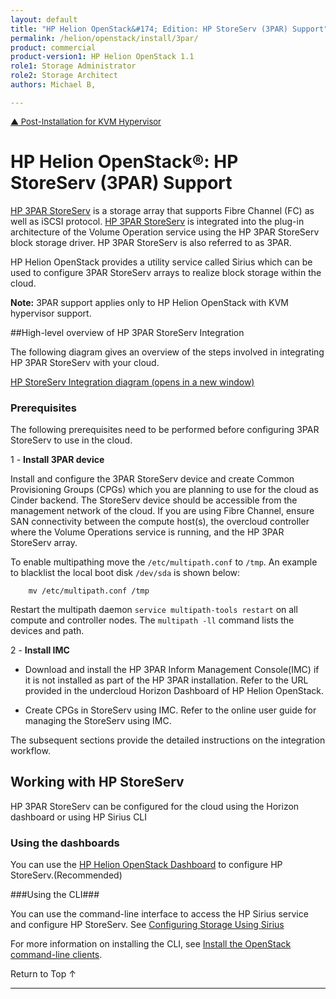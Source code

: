 ```yaml
---
layout: default
title: "HP Helion OpenStack&#174; Edition: HP StoreServ (3PAR) Support"
permalink: /helion/openstack/install/3par/
product: commercial
product-version1: HP Helion OpenStack 1.1
role1: Storage Administrator
role2: Storage Architect
authors: Michael B, 

---
```

<!--UNDER REVISION-->


<script>

function PageRefresh {
onLoad="window.refresh"
}

PageRefresh();

</script>


<p style="font-size: small;"><a href="/helion/openstack/install/post-kvm/">&#9650; Post-Installation for KVM Hypervisor</a> </p>

# HP Helion OpenStack&#174;: HP StoreServ (3PAR) Support


[HP 3PAR StoreServ](http://www8.hp.com/us/en/products/data-storage/3parstoreserv.html) is a storage array that supports Fibre Channel (FC) as well as iSCSI protocol. [HP 3PAR StoreServ](http://www8.hp.com/us/en/products/data-storage/3parstoreserv.html) is integrated into the plug-in architecture of the Volume Operation service using the HP 3PAR StoreServ block storage driver. HP 3PAR StoreServ is also referred to as 3PAR.

HP Helion OpenStack provides a utility service called Sirius which can be used to configure 3PAR StoreServ arrays to realize block storage within the cloud. 

**Note:** 3PAR support applies only to HP Helion OpenStack with KVM hypervisor support.

<!---The Cinder integration drivers run as Python libraries in the Cinder service to facilitate communication between Cinder and StoreServ arrays.-->

<!---Devices can be connected to Cinder using Fibre Channel (FC) or using the iSCSI protocol.-->

##High-level overview of HP 3PAR StoreServ Integration

The following diagram gives an overview of the steps involved in integrating HP 3PAR StoreServ with your cloud. 

<a href="javascript:window.open('/content/documentation/media/storeserv-integration.png','_blank','toolbar=no,menubar=no,resizable=yes,scrollbars=yes')">HP StoreServ Integration diagram (opens in a new window)</a>

### Prerequisites

The following prerequisites need to be performed before configuring 3PAR StoreServ to use in the cloud.


1 - **Install 3PAR device**

   Install and configure the 3PAR StoreServ device and create Common Provisioning Groups (CPGs) which you are planning to use for the cloud as Cinder backend. The StoreServ device should be accessible from the management network of the cloud. If you are using Fibre Channel, ensure SAN connectivity between the compute host(s), the overcloud controller where the Volume Operations service is running, and the HP 3PAR StoreServ array.

To enable multipathing move the `/etc/multipath.conf` to  `/tmp`. An example to blacklist the local boot disk `/dev/sda` is shown below:

		mv /etc/multipath.conf /tmp
		
Restart the multipath daemon `service multipath-tools restart` on all compute and controller nodes. The `multipath -ll` command  lists the devices and path.

2 - **Install IMC**

  * Download and install the HP 3PAR Inform Management Console(IMC) if it is not installed as part of the HP 3PAR installation. Refer to the URL provided in the undercloud Horizon Dashboard of HP Helion OpenStack. <!---Download the HP 3PAR Inform Management Console(IMC) from the URL provided in the undercloud Horizon Dashboard.-->

  * Create CPGs in StoreServ using IMC. Refer to the online user guide  for managing the StoreServ using IMC.

The subsequent sections provide the detailed instructions on  the integration workflow.

## Working with HP StoreServ

HP 3PAR StoreServ can be configured for the cloud using the Horizon dashboard or using HP Sirius CLI

### Using the dashboards

You can use the [HP Helion OpenStack Dashboard](/helion/openstack/undercloud/manage/resources/overview/) to configure HP StoreServ.(Recommended)

###Using the CLI###

You can use the command-line interface to access the HP Sirius service and configure HP StoreServ. See [Configuring Storage Using Sirius](/helion/openstack/sirius/cli/workflow/)

For more information on installing the CLI, see [Install the OpenStack command-line clients](http://docs.openstack.org/user-guide/content/install_clients.html).


<a href="#top" style="padding:14px 0px 14px 0px; text-decoration: none;"> Return to Top &#8593; </a>

----
